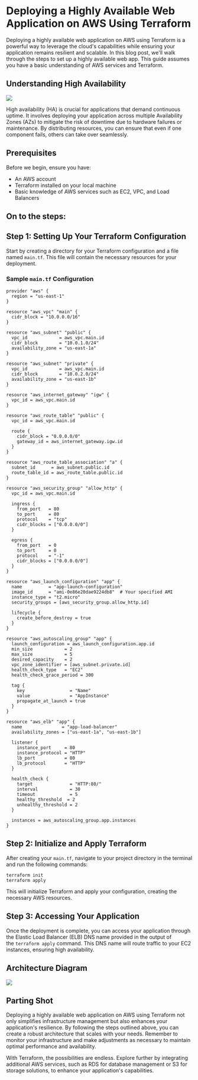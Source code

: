 # **Deploying a Highly Available Web Application on AWS Using Terraform**

Deploying a highly available web application on AWS using Terraform is a powerful way to leverage the cloud's capabilities while ensuring your application remains resilient and scalable. In this blog post, we'll walk through the steps to set up a highly available web app. This guide assumes you have a basic understanding of AWS services and Terraform.

## **Understanding High Availability**

![](https://media2.dev.to/cdn-cgi/image/width=800%2Cheight=%2Cfit=scale-down%2Cgravity=auto%2Cformat=auto/https%3A%2F%2Fdev-to-uploads.s3.amazonaws.com%2Fuploads%2Farticles%2Ftrgsa0oh3nll0broxh6t.png)

High availability (HA) is crucial for applications that demand continuous uptime. It involves deploying your application across multiple Availability Zones (AZs) to mitigate the risk of downtime due to hardware failures or maintenance. By distributing resources, you can ensure that even if one component fails, others can take over seamlessly.

## **Prerequisites**

Before we begin, ensure you have:

- An AWS account
- Terraform installed on your local machine
- Basic knowledge of AWS services such as EC2, VPC, and Load Balancers

## **On to the steps:**

## **Step 1: Setting Up Your Terraform Configuration**

Start by creating a directory for your Terraform configuration and a file named `main.tf`. This file will contain the necessary resources for your deployment.

### **Sample `main.tf` Configuration**

```hcl
provider "aws" {
  region = "us-east-1"
}

resource "aws_vpc" "main" {
  cidr_block = "10.0.0.0/16"
}

resource "aws_subnet" "public" {
  vpc_id            = aws_vpc.main.id
  cidr_block        = "10.0.1.0/24"
  availability_zone = "us-east-1a"
}

resource "aws_subnet" "private" {
  vpc_id            = aws_vpc.main.id
  cidr_block        = "10.0.2.0/24"
  availability_zone = "us-east-1b"
}

resource "aws_internet_gateway" "igw" {
  vpc_id = aws_vpc.main.id
}

resource "aws_route_table" "public" {
  vpc_id = aws_vpc.main.id

  route {
    cidr_block = "0.0.0.0/0"
    gateway_id = aws_internet_gateway.igw.id
  }
}

resource "aws_route_table_association" "a" {
  subnet_id      = aws_subnet.public.id
  route_table_id = aws_route_table.public.id
}

resource "aws_security_group" "allow_http" {
  vpc_id = aws_vpc.main.id

  ingress {
    from_port   = 80
    to_port     = 80
    protocol    = "tcp"
    cidr_blocks = ["0.0.0.0/0"]
  }

  egress {
    from_port   = 0
    to_port     = 0
    protocol    = "-1"
    cidr_blocks = ["0.0.0.0/0"]
  }
}

resource "aws_launch_configuration" "app" {
  name          = "app-launch-configuration"
  image_id      = "ami-0e86e20dae9224db8"  # Your specified AMI
  instance_type = "t2.micro"
  security_groups = [aws_security_group.allow_http.id]

  lifecycle {
    create_before_destroy = true
  }
}

resource "aws_autoscaling_group" "app" {
  launch_configuration = aws_launch_configuration.app.id
  min_size            = 2
  max_size            = 5
  desired_capacity    = 2
  vpc_zone_identifier = [aws_subnet.private.id]
  health_check_type   = "EC2"
  health_check_grace_period = 300

  tag {
    key                 = "Name"
    value               = "AppInstance"
    propagate_at_launch = true
  }
}

resource "aws_elb" "app" {
  name               = "app-load-balancer"
  availability_zones = ["us-east-1a", "us-east-1b"]

  listener {
    instance_port     = 80
    instance_protocol = "HTTP"
    lb_port           = 80
    lb_protocol       = "HTTP"
  }

  health_check {
    target              = "HTTP:80/"
    interval            = 30
    timeout             = 5
    healthy_threshold  = 2
    unhealthy_threshold = 2
  }

  instances = aws_autoscaling_group.app.instances
}

```

## **Step 2: Initialize and Apply Terraform**

After creating your `main.tf`, navigate to your project directory in the terminal and run the following commands:

```
terraform init
terraform apply

```

This will initialize Terraform and apply your configuration, creating the necessary AWS resources.

## **Step 3: Accessing Your Application**

Once the deployment is complete, you can access your application through the Elastic Load Balancer (ELB) DNS name provided in the output of the `terraform apply` command. This DNS name will route traffic to your EC2 instances, ensuring high availability.

## **Architecture Diagram**

![](https://media2.dev.to/cdn-cgi/image/width=800%2Cheight=%2Cfit=scale-down%2Cgravity=auto%2Cformat=auto/https%3A%2F%2Fdev-to-uploads.s3.amazonaws.com%2Fuploads%2Farticles%2Fbu18ougpz98j5kn1unav.png)

## **Parting Shot**

Deploying a highly available web application on AWS using Terraform not only simplifies infrastructure management but also enhances your application's resilience. By following the steps outlined above, you can create a robust architecture that scales with your needs. Remember to monitor your infrastructure and make adjustments as necessary to maintain optimal performance and availability.

With Terraform, the possibilities are endless. Explore further by integrating additional AWS services, such as RDS for database management or S3 for storage solutions, to enhance your application's capabilities.
